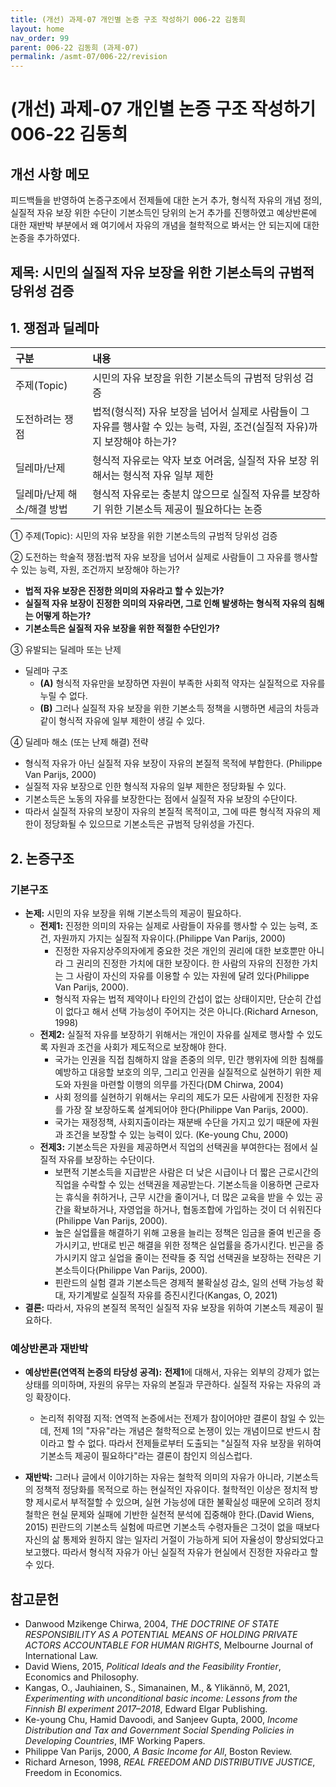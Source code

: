 ```yaml
---
title: (개선) 과제-07 개인별 논증 구조 작성하기 006-22 김동희
layout: home
nav_order: 99
parent: 006-22 김동희 (과제-07)
permalink: /asmt-07/006-22/revision
---
```


# (개선) 과제-07 개인별 논증 구조 작성하기 006-22 김동희 

## 개선 사항 메모

피드백들을 반영하여 논증구조에서 전제들에 대한 논거 추가, 형식적 자유의 개념 정의, 실질적 자유 보장 위한 수단이 기본소득인 당위의 논거 추가를 진행하였고 예상반론에 대한 재반박 부분에서 왜 여기에서 자유의 개념을 철학적으로 봐서는 안 되는지에 대한 논증을 추가하였다. 

## 제목: 시민의 실질적 자유 보장을 위한 기본소득의 규범적 당위성 검증  

## 1. 쟁점과 딜레마

| 구분 | 내용 |
|:---|:---|
| 주제(Topic) | 시민의 자유 보장을 위한 기본소득의 규범적 당위성 검증 |
| 도전하려는 쟁점 | 법적(형식적) 자유 보장을 넘어서 실제로 사람들이 그 자유를 행사할 수 있는 능력, 자원, 조건(실질적 자유)까지 보장해야 하는가? |
| 딜레마/난제 | 형식적 자유로는 약자 보호 어려움, 실질적 자유 보장 위해서는 형식적 자유 일부 제한 |
| 딜레마/난제 해소/해결 방법 | 형식적 자유로는 충분치 않으므로 실질적 자유를 보장하기 위한 기본소득 제공이 필요하다는 논증 |

① 주제(Topic): 시민의 자유 보장을 위한 기본소득의 규범적 당위성 검증 

② 도전하는 학술적 쟁점:법적 자유 보장을 넘어서 실제로 사람들이 그 자유를 행사할 수 있는 능력, 자원, 조건까지 보장해야 하는가?

- **법적 자유 보장은 진정한 의미의 자유라고 할 수 있는가?**  
- **실질적 자유 보장이 진정한 의미의 자유라면, 그로 인해 발생하는 형식적 자유의 침해는 어떻게 하는가?**  
- **기본소득은 실질적 자유 보장을 위한 적절한 수단인가?**

③ 유발되는 딜레마 또는 난제

- 딜레마 구조
  - **(A)** 형식적 자유만을 보장하면 자원이 부족한 사회적 약자는 실질적으로 자유를 누릴 수 없다.
  - **(B)** 그러나 실질적 자유 보장을 위한 기본소득 정책을 시행하면 세금의 차등과 같이 형식적 자유에 일부 제한이 생길 수 있다.

④ 딜레마 해소 (또는 난제 해결) 전략

- 형식적 자유가 아닌 실질적 자유 보장이 자유의 본질적 목적에 부합한다. (Philippe Van Parijs, 2000)
- 실질적 자유 보장으로 인한 형식적 자유의 일부 제한은 정당화될 수 있다.
- 기본소득은 노동의 자유를 보장한다는 점에서 실질적 자유 보장의 수단이다.
- 따라서 실질적 자유의 보장이 자유의 본질적 목적이고, 그에 따른 형식적 자유의 제한이 정당화될 수 있으므로 기본소득은 규범적 당위성을 가진다.

## 2. 논증구조

### 기본구조

- **논제:** 시민의 자유 보장을 위해 기본소득의 제공이 필요하다.
  - **전제1:** 진정한 의미의 자유는 실제로 사람들이 자유를 행사할 수 있는 능력, 조건, 자원까지 가지는 실질적 자유이다.(Philippe Van Parijs, 2000)
    - 진정한 자유지상주의자에게 중요한 것은 개인의 권리에 대한 보호뿐만 아니라 그 권리의 진정한 가치에 대한 보장이다. 한 사람의 자유의 진정한 가치는 그 사람이 자신의 자유를 이용할 수 있는 자원에 달려 있다(Philippe Van Parijs, 2000).
    - 형식적 자유는 법적 제약이나 타인의 간섭이 없는 상태이지만, 단순히 간섭이 없다고 해서 선택 가능성이 주어지는 것은 아니다.(Richard Arneson, 1998)
  - **전제2:** 실질적 자유를 보장하기 위해서는 개인이 자유를 실제로 행사할 수 있도록 자원과 조건을 사회가 제도적으로 보장해야 한다.
    - 국가는 인권을 직접 침해하지 않을 존중의 의무, 민간 행위자에 의한 침해를 예방하고 대응할 보호의 의무, 그리고 인권을 실질적으로 실현하기 위한 제도와 자원을 마련할 이행의 의무를 가진다(DM Chirwa, 2004)
    - 사회 정의를 실현하기 위해서는 우리의 제도가 모든 사람에게 진정한 자유를 가장 잘 보장하도록 설계되어야 한다(Philippe Van Parijs, 2000).
    - 국가는 재정정책, 사회지출이라는 재분배 수단을 가지고 있기 때문에 자원과 조건을 보장할 수 있는 능력이 있다. (Ke-young Chu, 2000)
  - **전제3:** 기본소득은 자원을 제공하면서 직업의 선택권을 부여한다는 점에서 실질적 자유를 보장하는 수단이다.
      - 보편적 기본소득을 지급받은 사람은 더 낮은 시급이나 더 짧은 근로시간의 직업을 수락할 수 있는 선택권을 제공받는다. 기본소득을 이용하면 근로자는 휴식을 취하거나, 근무 시간을 줄이거나, 더 많은 교육을 받을 수 있는 공간을 확보하거나, 자영업을 하거나, 협동조합에 가입하는 것이 더 쉬워진다(Philippe Van Parijs, 2000).
      -  높은 실업률을 해결하기 위해 고용을 늘리는 정책은 임금을 줄여 빈곤을 증가시키고, 반대로 빈곤 해결을 위한 정책은 실업률을 증가시킨다. 빈곤을 증가시키지 않고 실업을 줄이는 전략들 중 직업 선택권을 보장하는 전략은 기본소득이다(Philippe Van Parijs, 2000).
      - 핀란드의 실험 결과 기본소득은 경제적 불확실성 감소, 일의 선택 가능성 확대, 자기계발로 실질적 자유를 증진시킨다(Kangas, O, 2021)
- **결론:** 따라서, 자유의 본질적 목적인 실질적 자유 보장을 위하여 기본소득 제공이 필요하다.  

### 예상반론과 재반박

- **예상반론(연역적 논증의 타당성 공격):** **전제1**에 대해서, 자유는 외부의 강제가 없는 상태를 의미하며, 자원의 유무는 자유의 본질과 무관하다. 실질적 자유는 자유의 과잉 확장이다.
  - 논리적 취약점 지적: 연역적 논증에서는 전제가 참이어야만 결론이 참일 수 있는데, 전제 1의 "자유"라는 개념은 철학적으로 논쟁이 있는 개념이므로 반드시 참이라고 할 수 없다. 따라서 전제들로부터 도출되는 "실질적 자유 보장을 위하여 기본소득 제공이 필요하다"라는 결론이 참인지 의심스럽다.

- **재반박:**  그러나 글에서 이야기하는 자유는 철학적 의미의 자유가 아니라, 기본소득의 정책적 정당화를 목적으로 하는 현실적인 자유이다. 철학적인 이상은 정치적 방향 제시로서 부적절할 수 있으며, 실현 가능성에 대한 불확실성 때문에 오히려 정치철학은 현실 문제와 실패에 기반한 실천적 분석에 집중해야 한다.(David Wiens, 2015) 핀란드의 기본소득 실험에 따르면 기본소득 수령자들은 그것이 없을 때보다 자신의 삶 통제와 원하지 않는 일자리 거절이 가능하게 되어 자율성이 향상되었다고 보고했다. 따라서 형식적 자유가 아닌 실질적 자유가 현실에서 진정한 자유라고 할 수 있다.  

## 참고문헌

- Danwood Mzikenge Chirwa, 2004, *THE DOCTRINE OF STATE RESPONSIBILITY AS A POTENTIAL MEANS OF HOLDING PRIVATE ACTORS ACCOUNTABLE FOR HUMAN RIGHTS*, Melbourne Journal of International Law.
- David Wiens, 2015, *Political Ideals and the Feasibility Frontier*, Economics and Philosophy.
- Kangas, O., Jauhiainen, S., Simanainen, M., & Ylikännö, M, 2021, *Experimenting with unconditional basic income: Lessons from the Finnish BI experiment 2017–2018*, Edward Elgar Publishing.
-  Ke-young Chu, Hamid Davoodi, and Sanjeev Gupta, 2000, *Income Distribution and Tax and Government Social Spending Policies in Developing Countries*, IMF Working Papers.
- Philippe Van Parijs, 2000, *A Basic Income for All*, Boston Review.
- Richard Arneson, 1998, *REAL FREEDOM AND DISTRIBUTIVE JUSTICE*, Freedom in Economics.
